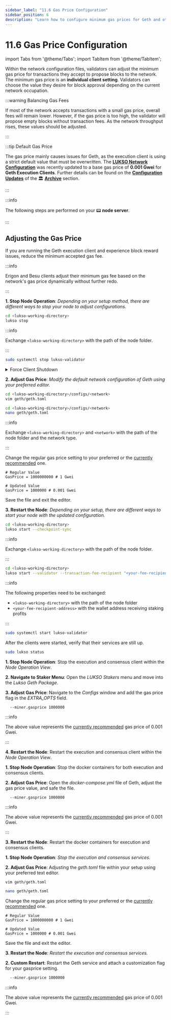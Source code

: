 ```yaml
---
sidebar_label: "11.6 Gas Price Configuration"
sidebar_position: 6
description: "Learn how to configure minimum gas prices for Geth and other execution clients for LUKSO. Includes step-by-step guides for CLI, Dappnode, Docker, and custom setups."
---
```


# 11.6 Gas Price Configuration

import Tabs from '@theme/Tabs';
import TabItem from '@theme/TabItem';

Within the network configuration files, validators can adjust the minimum gas price for transactions they accept to propose blocks to the network. The minimum gas price is an **individual client setting**. Validators can choose the value they desire for block approval depending on the current network occupation.

:::warning Balancing Gas Fees

If most of the network accepts transactions with a small gas price, overall fees will remain lower. However, if the gas price is too high, the validator will propose empty blocks without transaction fees. As the network throughput rises, these values should be adjusted.

:::

:::tip Default Gas Price

The gas price mainly causes issues for Geth, as the execution client is using a strict default value that must be overwritten. The [**LUKSO Network Configuration**](https://github.com/lukso-network/network-configs) was recently updated to a base gas price of **0.001 Gwei** for **Geth Execution Clients**. Further details can be found on the [**Configuration Updates**](/docs/archive/network/configuration-updates.md) of the 🏛️ [**Archive**](/docs/archive/network/blockchain-timeline.md) section.

:::

:::info

The following steps are performed on your 📟 **node server**.

:::

## Adjusting the Gas Price

If you are running the Geth execution client and experience block reward issues, reduce the minimum accepted gas fee.

:::info

Erigon and Besu clients adjust their minimum gas fee based on the network's gas price dynamically without further redo.

:::

<Tabs>
<TabItem value="cli" label="👾 LUKSO CLI" default>

**1. Stop Node Operation**: _Depending on your setup method, there are different ways to stop your node to adjust configurations._

<Tabs groupId="setup">
  <TabItem value="cli" label="LUKSO CLI" default>

```sh
cd <lukso-working-directory>
lukso stop
```

:::info

Exchange `<lukso-working-directory>` with the path of the node folder.

:::

</TabItem> <TabItem value="automation" label="Service Automation">

```sh
sudo systemctl stop lukso-validator
```

</TabItem>
</Tabs>

<details>
<summary>Force Client Shutdown</summary>

<Tabs>
<TabItem value="geth" label="Geth">

```sh
sudo pkill geth
```

</TabItem> <TabItem value="erigon" label="Erigon">

```sh
sudo pkill erigon
```

</TabItem> <TabItem value="nethermind" label="Nethermind">

```sh
nethermind --version
```

</TabItem> <TabItem value="besu" label="Besu">

```sh
besu --version
```

</TabItem> <TabItem value="teku" label="Teku">

```sh
sudo pkill teku
```

</TabItem> <TabItem value="nimbus2" label="Nimbus-Eth2">

```sh
sudo pkill nimbus_beacon_node
sudo pkill nimbus_validator_client
```

</TabItem> <TabItem value="lighthouse" label="Lighthouse">

```sh
sudo pkill lighthouse
```

:::tip

The Lighthouse client uses a single binary for both the consensus and validator processes.

:::

</TabItem> <TabItem value="prysm" label="Prysm">

```sh
sudo pkill prysm
sudo pkill validator
```

</TabItem>
</Tabs>

</details>

**2. Adjust Gas Price**: _Modify the default network configuration of Geth using your preferred editor._

<Tabs groupId="editor">
  <TabItem value="vim" label="Vim" default>

```sh
cd <lukso-working-directory>/configs/<network>
vim geth/geth.toml
```

</TabItem> <TabItem value="nano" label="Nano">

```sh
cd <lukso-working-directory>/configs/<network>
nano geth/geth.toml
```

</TabItem>
</Tabs>

:::info

Exchange `<lukso-working-directory>` and `<network>` with the path of the node folder and the network type.

:::

Change the regular gas price setting to your preferred or the [currently recommended](https://github.com/lukso-network/network-configs/blob/main/mainnet/geth/geth.toml) one.

```text
# Regular Value
GasPrice = 1000000000 # 1 Gwei

# Updated Value
GasPrice = 1000000 # 0.001 Gwei
```

Save the file and exit the editor.

**3. Restart the Node**: _Depending on your setup, there are different ways to start your node with the updated configuration._

<Tabs groupId="setup">
  <TabItem value="clinode" label="LUKSO CLI Node" default>

```sh
cd <lukso-working-directory>
lukso start --checkpoint-sync
```

:::info

Exchange `<lukso-working-directory>` with the path of the node folder.

:::

</TabItem> <TabItem value="clivalidator" label="LUKSO CLI Validator" default>

```sh
cd <lukso-working-directory>
lukso start --validator --transaction-fee-recipient "<your-fee-recipient-address>" --checkpoint-sync
```

:::info

The following properties need to be exchanged:

- `<lukso-working-directory>` with the path of the node folder
- `<your-fee-recipient-address>` with the wallet address receiving staking profits

:::

</TabItem> <TabItem value="automation" label="Service Automation">

```sh
sudo systemctl start lukso-validator
```

</TabItem>
</Tabs>

After the clients were started, verify that their services are still up.

```sh
sudo lukso status
```

</TabItem>
<TabItem value="dappnode" label="🎨 Dappnode">

**1. Stop Node Operation**: Stop the execution and consensus client within the _Node Operation View_.

**2. Navigate to Staker Menu**: Open the _LUKSO Stakers_ menu and move into the _Lukso Geth Package_.

**3. Adjust Gas Price**: Navigate to the _Configs_ window and add the gas price flag in the _EXTRA_OPTS_ field.

```text
  --miner.gasprice 1000000
```

:::info

The above value represents the [currently recommended](https://github.com/lukso-network/network-configs/blob/main/mainnet/geth/geth.toml) gas price of 0.001 Gwei.

:::

**4. Restart the Node**: Restart the execution and consensus client within the _Node Operation View_.

</TabItem>
<TabItem value="docker" label="🐳 Docker Image">

**1. Stop Node Operation**: Stop the docker containers for both execution and consensus clients.

**2. Adjust Gas Price**: Open the _docker-compose.yml_ file of Geth, adjust the gas price value, and safe the file.

```text
  --miner.gasprice 1000000
```

:::info

The above value represents the [currently recommended](https://github.com/lukso-network/network-configs/blob/main/mainnet/geth/geth.toml) gas price of 0.001 Gwei.

:::

**3. Restart the Node**: Restart the docker containers for execution and consensus clients.

</TabItem>
<TabItem value="custom" label="🗂️ Custom Setup">

**1. Stop Node Operation**: _Stop the execution and consensus services._

<Tabs groupId="customization">
  <TabItem value="file" label="File Configuration" default>

**2. Adjust Gas Price**: Adjusting the _geth.toml_ file within your setup using your preferred text editor.

<Tabs groupId="editor">
  <TabItem value="vim" label="Vim" default>

```sh
vim geth/geth.toml
```

</TabItem> <TabItem value="nano" label="Nano">

```sh
nano geth/geth.toml
```

</TabItem>
</Tabs>

Change the regular gas price setting to your preferred or the [currently recommended](https://github.com/lukso-network/network-configs/blob/main/mainnet/geth/geth.toml) one.

```text
# Regular Value
GasPrice = 1000000000 # 1 Gwei

# Updated Value
GasPrice = 1000000 # 0.001 Gwei
```

Save the file and exit the editor.

**3. Restart the Node**: _Restart the execution and consensus services._

</TabItem> <TabItem value="flag" label="Flag Customization">

**2. Custom Restart**: Restart the Geth service and attach a customization flag for your gasprice setting.

```sh
  --miner.gasprice 1000000
```

</TabItem>
</Tabs>

:::info

The above value represents the [currently recommended](https://github.com/lukso-network/network-configs/blob/main/mainnet/geth/geth.toml) gas price of 0.001 Gwei.

:::

</TabItem>
</Tabs>
